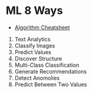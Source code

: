 # ML 8 Ways

- [Algorithm Cheatsheet](https://docs.microsoft.com/en-us/azure/machine-learning/algorithm-cheat-sheet?WT.mc_id=DevIntroDS-Ch9-Lazzeri)

1. Text Analytics
2. Classify Images 
3. Predict Values 
4. Discover Structure
5. Multi-Class Classification 
6. Generate Recommendations 
7. Detect Anomolies 
8. Predict Between Two Values
